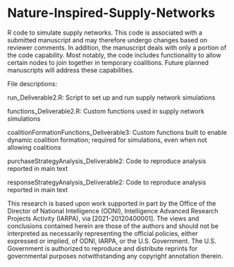 # Nature-Inspired-Supply-Networks

R code to simulate supply networks. This code is associated with a submitted manuscript and may therefore undergo changes based on reviewer comments. In addition, the manuscript deals with only a portion of the code capability. Most notably, the code includes functionality to allow certain nodes to join together in temporary coalitions. Future planned manuscripts will address these capabilities. 

File descriptions:

run_Deliverable2.R: Script to set up and run supply network simulations

functions_Deliverable2.R: Custom functions used in supply network simulations

coalitionFormationFunctions_Deliverable3: Custom functions built to enable dynamic coalition formation; required for simulations, even when not allowing coalitions

purchaseStrategyAnalysis_Deliverable2: Code to reproduce analysis reported in main text

responseStrategyAnalysis_Deliverable2: Code to reproduce analysis reported in main text

This research is based upon work supported in part by the Office of the Director of National Intelligence (ODNI), Intelligence Advanced Research Projects Activity (IARPA), via [2021-20120400001]. The views and conclusions contained herein are those of the authors and should not be interpreted as necessarily representing the official policies, either expressed or implied, of ODNI, IARPA, or the U.S. Government. The U.S. Government is authorized to reproduce and distribute reprints for governmental purposes notwithstanding any copyright annotation therein.
